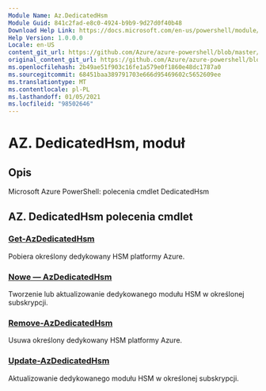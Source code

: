 ```yaml
---
Module Name: Az.DedicatedHsm
Module Guid: 841c2fad-e8c0-4924-b9b9-9d27d0f40b48
Download Help Link: https://docs.microsoft.com/en-us/powershell/module/az.dedicatedhsm
Help Version: 1.0.0.0
Locale: en-US
content_git_url: https://github.com/Azure/azure-powershell/blob/master/src/DedicatedHsm/help/Az.DedicatedHsm.md
original_content_git_url: https://github.com/Azure/azure-powershell/blob/master/src/DedicatedHsm/help/Az.DedicatedHsm.md
ms.openlocfilehash: 2b49ae51f903c16fe1a579e0f1860e48dc1787a0
ms.sourcegitcommit: 68451baa389791703e666d95469602c5652609ee
ms.translationtype: MT
ms.contentlocale: pl-PL
ms.lasthandoff: 01/05/2021
ms.locfileid: "98502646"
---
```

# AZ. DedicatedHsm, moduł
## Opis
Microsoft Azure PowerShell: polecenia cmdlet DedicatedHsm

## AZ. DedicatedHsm polecenia cmdlet
### [Get-AzDedicatedHsm](Get-AzDedicatedHsm.md)
Pobiera określony dedykowany HSM platformy Azure.

### [Nowe — AzDedicatedHsm](New-AzDedicatedHsm.md)
Tworzenie lub aktualizowanie dedykowanego modułu HSM w określonej subskrypcji.

### [Remove-AzDedicatedHsm](Remove-AzDedicatedHsm.md)
Usuwa określony dedykowany HSM platformy Azure.

### [Update-AzDedicatedHsm](Update-AzDedicatedHsm.md)
Aktualizowanie dedykowanego modułu HSM w określonej subskrypcji.

